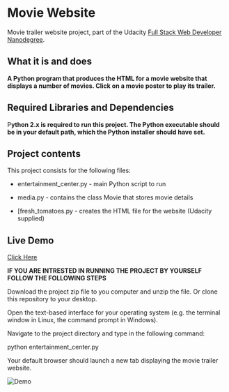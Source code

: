 # Movie Website

Movie trailer website project, part of the Udacity [Full Stack Web Developer Nanodegree](https://www.udacity.com/course/full-stack-web-developer-nanodegree--nd004).

 ## What it is and does
 **A Python program that produces the HTML for a movie website that displays a number of movies. Click on a movie poster to play its trailer.**

 ##  Required Libraries and Dependencies

P**ython 2.x is required to run this project. The Python executable should be in your default path, which the Python installer should have set.**


##  Project contents

This project consists for the following files:

 - entertainment_center.py - main Python script to run

 -  media.py - contains the class Movie that stores movie details
 - [fresh_tomatoes.py - creates the HTML file for the website
       (Udacity supplied)


## Live Demo

[Click Here](https://thakursachin467.github.io/movie-website/)

**IF YOU ARE INTRESTED IN RUNNING THE PROJECT BY YOURSELF FOLLOW THE FOLLOWING STEPS**

Download the project zip file to you computer and unzip the file. Or clone this repository to your desktop.

Open the text-based interface for your operating system (e.g. the terminal window in Linux, the command prompt in Windows).

Navigate to the project directory and type in the following command:

python entertainment_center.py

Your default browser should launch a new tab displaying the movie trailer website.


![Demo](https://picasaweb.google.com/109221801865162528764/6547685660816059473#6547685658402519170)
